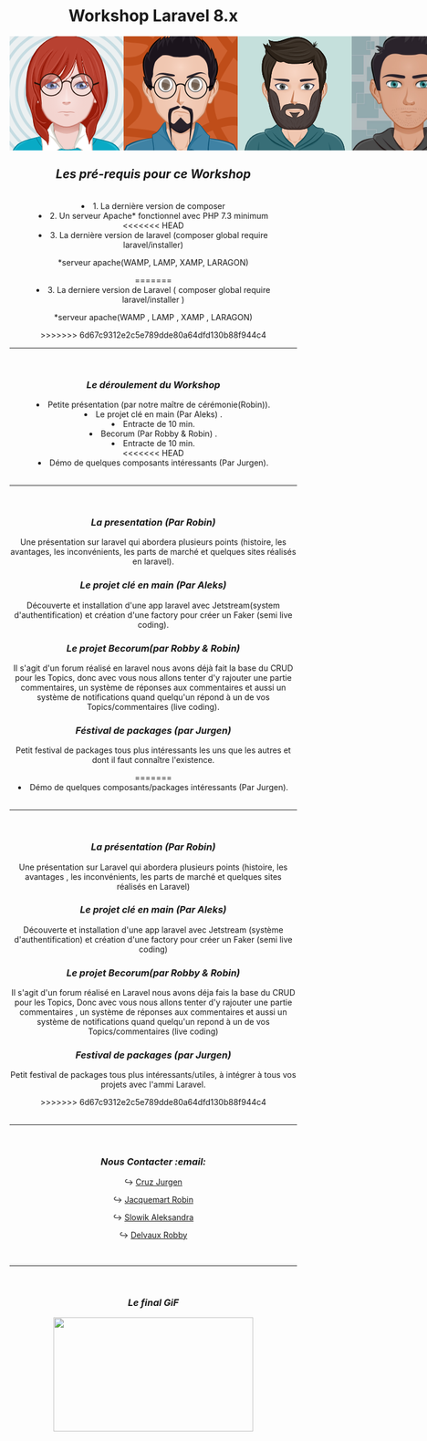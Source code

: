 <div align="center">
    <h1 class="blue">Workshop Laravel 8.x</h1>
    <div style="display:flex; flex-direction:row; align-items:center;"> 
        <img src="./assets/IMG/aleks.png">
        <img src="./assets/IMG/robin.png" width="200" height="200">
        <img src="./assets/IMG/Jurgen.png">
        <img src="./assets/IMG/Robby.jpg" width="200" height="200">
        <hr>
        <br> 
    </div>
</div>

<div align="center">
    <h2><strong><em>Les pré-requis pour ce Workshop</em></strong></h2>
    <br> 
</div>
<div align="center">
    <li>1. La dernière version de composer</li>
    <li>2. Un serveur Apache* fonctionnel avec PHP 7.3 minimum</li>
<<<<<<< HEAD
    <li>3. La dernière version de laravel (composer global require laravel/installer)</li>
    <p>*serveur apache(WAMP, LAMP, XAMP, LARAGON)</p>
=======
    <li>3. La derniere version de Laravel ( composer global require laravel/installer )</li>
    <p>*serveur apache(WAMP , LAMP , XAMP , LARAGON)</p>
>>>>>>> 6d67c9312e2c5e789dde80a64dfd130b88f944c4
    <br><hr><br>
</div>
<div align="center">
    <h3><strong><em>Le déroulement du Workshop</em></strong></h3>
        <li>Petite présentation (par notre maître de cérémonie(Robin)).</li>
        <li>Le projet clé en main (Par Aleks) .</li>
        <li>Entracte de 10 min.</li>
        <li>Becorum (Par Robby & Robin) .</li>
        <li>Entracte de 10 min.</li>
<<<<<<< HEAD
        <li>Démo de quelques composants intéressants (Par Jurgen).</li>
        <br><hr><br>
</div>
<div align="center">
    <h3><strong><em>La presentation (Par Robin)</em></strong></h3>
    <p>Une présentation sur laravel qui abordera plusieurs points (histoire, les avantages, les inconvénients, les parts de marché et quelques sites réalisés en laravel).</p>
</div>
<div align="center">
    <h3><strong><em>Le projet clé en main (Par Aleks)</em></strong></h3>
    <p>Découverte et installation d'une app laravel avec Jetstream(system d'authentification) et création d'une factory pour créer un Faker (semi live coding).</p>
</div>
<div align="center">
    <h3><strong><em>Le projet Becorum(par Robby & Robin)</em></strong></h3>
    <p>Il s'agit d'un forum réalisé en laravel nous avons déjà fait la base du CRUD pour les Topics, donc avec vous nous allons tenter d'y rajouter une partie commentaires, un système de réponses aux commentaires et aussi un système de notifications quand quelqu'un répond à un de vos Topics/commentaires (live coding).</p>
</div>
<div align="center">
    <h3><strong><em>Féstival de packages (par Jurgen)</em></strong></h3>
    <p>Petit festival de packages tous plus intéressants les uns que les autres et dont il faut connaître l'existence.</p>
=======
        <li>Démo de quelques composants/packages intéressants (Par Jurgen).</li>
        <br><hr><br>
</div>
<div align="center">
    <h3><strong><em>La présentation (Par Robin)</em></strong></h3>
    <p>Une présentation sur Laravel qui abordera plusieurs points (histoire, les avantages , les inconvénients, les parts de marché et quelques sites réalisés en Laravel)</p>
</div>
<div align="center">
    <h3><strong><em>Le projet clé en main (Par Aleks)</em></strong></h3>
    <p>Découverte et installation d'une app laravel avec Jetstream (système d'authentification) et création d'une factory pour créer un Faker (semi live coding)</p>
</div>
<div align="center">
    <h3><strong><em>Le projet Becorum(par Robby & Robin)</em></strong></h3>
    <p>Il s'agit d'un forum réalisé en Laravel nous avons déja fais la base du CRUD pour les Topics,
    Donc avec vous nous allons tenter d'y rajouter une partie commentaires , un système de réponses aux commentaires et aussi un système de notifications quand quelqu'un repond à un de vos Topics/commentaires 
    (live coding)</p>
</div>
<div align="center">
    <h3><strong><em>Festival de packages (par Jurgen)</em></strong></h3>
    <p>Petit festival de packages tous plus intéressants/utiles, à intégrer à tous vos projets avec l'ammi Laravel. </p>
>>>>>>> 6d67c9312e2c5e789dde80a64dfd130b88f944c4
</div>
<br><hr><br>

<div align="center">
<h3><strong><em>Nous Contacter :email: </em></strong></h3>

↪  [Cruz Jurgen](https://github.com/jcruz97)

↪  [Jacquemart Robin](https://www.linkedin.com/in/robin-jacquemart/)  

↪  [Slowik Aleksandra](https://www.linkedin.com/in/aleksandra-slowik-dev/)  

↪  [Delvaux Robby](https://www.linkedin.com/in/robby-delvaux/)  

<br><hr><br>
</div>
<div align="center">
    <h3><strong><em>Le final GiF</em></strong></h3>
    <img src="./assets/IMG/giffinal.gif" width="350" height="200">
</div>
